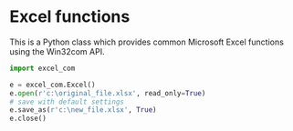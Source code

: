 # Excel functions
This is a Python class which provides common Microsoft Excel functions using the Win32com API.

```python
import excel_com

e = excel_com.Excel()
e.open(r'c:\original_file.xlsx', read_only=True)
# save with default settings
e.save_as(r'c:\new_file.xlsx', True)
e.close()
```
